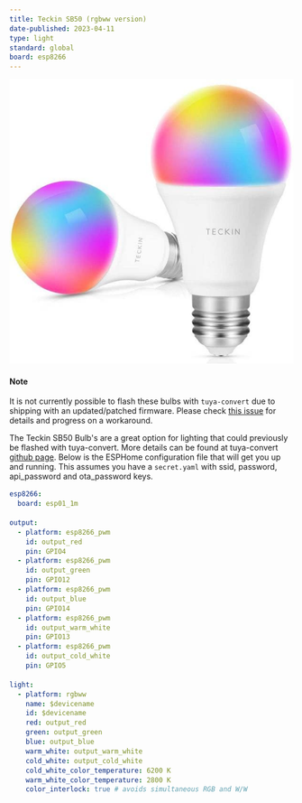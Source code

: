 ```yaml
---
title: Teckin SB50 (rgbww version)
date-published: 2023-04-11
type: light
standard: global
board: esp8266
---
```


![image](./teckin_sb50.jpg)

#### Note

It is not currently possible to flash these bulbs with `tuya-convert`
due to shipping with an updated/patched firmware. Please check [this
issue](https://github.com/ct-Open-Source/tuya-convert/issues/483) for
details and progress on a workaround.

The Teckin SB50 Bulb\'s are a great option for lighting that could
previously be flashed with tuya-convert. More details can be found at
tuya-convert [github
page](https://github.com/ct-Open-Source/tuya-convert). Below is the
ESPHome configuration file that will get you up and running. This
assumes you have a `secret.yaml` with ssid, password, api_password and
ota_password keys.

``` yaml
esp8266:
  board: esp01_1m

output:
  - platform: esp8266_pwm
    id: output_red
    pin: GPIO4
  - platform: esp8266_pwm
    id: output_green
    pin: GPIO12
  - platform: esp8266_pwm
    id: output_blue
    pin: GPIO14
  - platform: esp8266_pwm
    id: output_warm_white
    pin: GPIO13
  - platform: esp8266_pwm
    id: output_cold_white
    pin: GPIO5

light:
  - platform: rgbww
    name: $devicename
    id: $devicename
    red: output_red
    green: output_green
    blue: output_blue
    warm_white: output_warm_white
    cold_white: output_cold_white
    cold_white_color_temperature: 6200 K
    warm_white_color_temperature: 2800 K
    color_interlock: true # avoids simultaneous RGB and W/W
```
